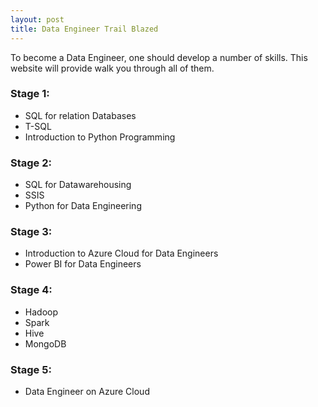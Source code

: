 ```yaml
---
layout: post
title: Data Engineer Trail Blazed
---
```


To become a Data Engineer, one should develop a number of skills. This website will provide walk you through all of them.
<h3> Stage 1:</h3>
  <ul>
    <li>SQL for relation Databases</li>
    <li>T-SQL</li>
    <li>Introduction to Python Programming</li>
  </ul>
  <h3> Stage 2:</h3>
  <ul>
    <li>SQL for Datawarehousing</li>
    <li>SSIS</li>
    <li>Python for Data Engineering</li>
  </ul>
 <h3> Stage 3:</h3>
    <ul>
      <li>Introduction to Azure Cloud for Data Engineers</li>
      <li>Power BI for Data Engineers</li>
    </ul>
  <h3> Stage 4:</h3>
  <ul>
    <li>Hadoop</li>
    <li>Spark</li>
    <li>Hive</li>
    <li>MongoDB</li>
  </ul>
  <h3> Stage 5:</h3>
  <ul>
    <li>Data Engineer on Azure Cloud</li>
  
  </ul>
  
  


